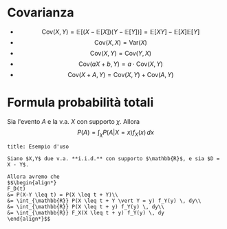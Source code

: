 # Covarianza
- $$\text{Cov}(X,Y) = \mathbb{E}\left[ (X-\mathbb{E}\left[ X \right])(Y -\mathbb{E}\left[ Y \right])  \right] = \mathbb{E}\left[ XY \right] - \mathbb{E}\left[ X \right]\mathbb{E}\left[ Y \right]$$
- $$\text{Cov}(X,X) = \text{Var}(X)$$
- $$\text{Cov}(X,Y) = \text{Cov}(Y,X)$$
- $$\text{Cov}(aX + b, Y) = a \cdot \text{Cov}(X,Y)$$
- $$\text{Cov}(X + A,Y) = \text{Cov}(X,Y) + \text{Cov}(A,Y)$$

# Formula probabilità totali
Sia l'evento $A$ e la v.a. $X$ con supporto $\chi$.
Allora $$P(A) = \int_{\chi}P(A \vert X = x)f_{X}(x) \, dx$$

```ad-example
title: Esempio d'uso

Siano $X,Y$ due v.a. **i.i.d.** con supporto $\mathbb{R}$, e sia $D = X - Y$.

Allora avremo che 
$$\begin{align*}
F_D(t)
&= P(X-Y \leq t) = P(X \leq t + Y)\\
&= \int_{\mathbb{R}} P(X \leq t + Y \vert Y = y) f_Y(y) \, dy\\
&= \int_{\mathbb{R}} P(X \leq t + y) f_Y(y) \, dy\\
&= \int_{\mathbb{R}} F_X(X \leq t + y) f_Y(y) \, dy
\end{align*}$$
```

